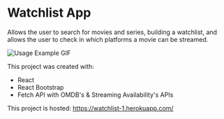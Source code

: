 # Watchlist App

Allows the user to search for movies and series, building a watchlist, and allows the user to check in which platforms a movie can be streamed.

![Usage Example GIF](img/example.gif)

This project was created with: 
* React 
* React Bootstrap
* Fetch API with OMDB's & Streaming Availability's APIs

This project is hosted:
https://watchlist-1.herokuapp.com/
